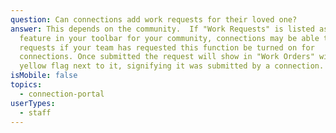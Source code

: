 ```yaml
---
question: Can connections add work requests for their loved one?
answer: This depends on the community.  If "Work Requests" is listed as a
  feature in your toolbar for your community, connections may be able to submit
  requests if your team has requested this function be turned on for
  connections. Once submitted the request will show in "Work Orders" with a
  yellow flag next to it, signifying it was submitted by a connection.
isMobile: false
topics:
  - connection-portal
userTypes:
  - staff
---
```

